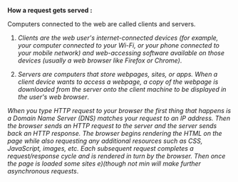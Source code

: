**How a request gets served :**

Computers connected to the web are called clients and servers.

1. _Clients are the web user's internet-connected devices (for example, your computer connected to your Wi-Fi, or your phone connected to your mobile network) and web-accessing software available on those devices (usually a web browser like Firefox or Chrome)_.

2. _Servers are computers that store webpages, sites, or apps. When a client device wants to access a webpage, a copy of the webpage is downloaded from the server onto the client machine to be displayed in the user's web browser_.

_When you type HTTP request to your browser the first thing that happens is a Domain Name Server (DNS) matches your request to an IP address. Then the browser sends an HTTP request to the server and the server sends back an HTTP response. The browser begins rendering the HTML on the page while also requesting any additional resources such as CSS, JavaScript, images, etc. Each subsequent request completes a request/response cycle and is rendered in turn by the browser. Then once the page is loaded some sites e)(though not min will make further asynchronous requests_.